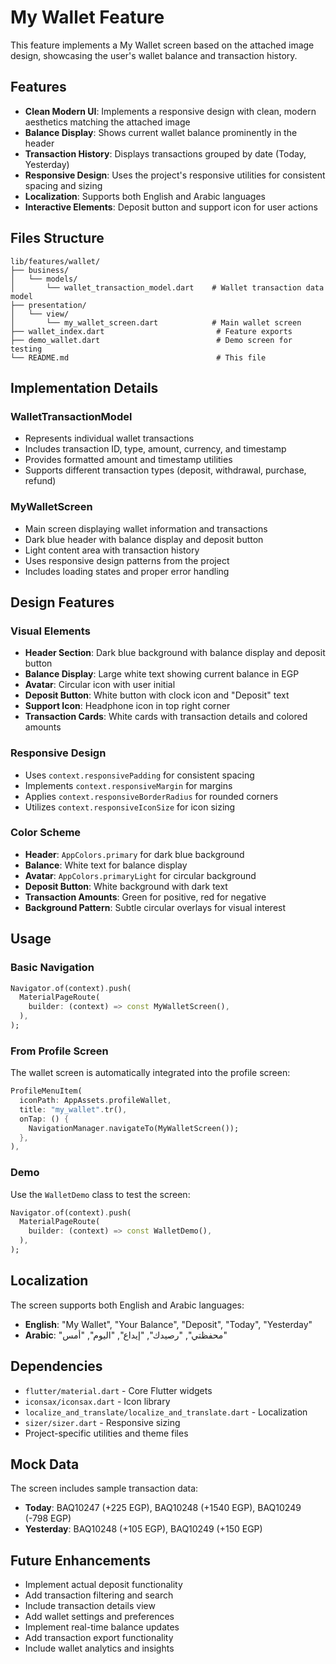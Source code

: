 # My Wallet Feature

This feature implements a My Wallet screen based on the attached image design, showcasing the user's wallet balance and transaction history.

## Features

- **Clean Modern UI**: Implements a responsive design with clean, modern aesthetics matching the attached image
- **Balance Display**: Shows current wallet balance prominently in the header
- **Transaction History**: Displays transactions grouped by date (Today, Yesterday)
- **Responsive Design**: Uses the project's responsive utilities for consistent spacing and sizing
- **Localization**: Supports both English and Arabic languages
- **Interactive Elements**: Deposit button and support icon for user actions

## Files Structure

```
lib/features/wallet/
├── business/
│   └── models/
│       └── wallet_transaction_model.dart    # Wallet transaction data model
├── presentation/
│   └── view/
│       └── my_wallet_screen.dart            # Main wallet screen
├── wallet_index.dart                         # Feature exports
├── demo_wallet.dart                          # Demo screen for testing
└── README.md                                 # This file
```

## Implementation Details

### WalletTransactionModel
- Represents individual wallet transactions
- Includes transaction ID, type, amount, currency, and timestamp
- Provides formatted amount and timestamp utilities
- Supports different transaction types (deposit, withdrawal, purchase, refund)

### MyWalletScreen
- Main screen displaying wallet information and transactions
- Dark blue header with balance display and deposit button
- Light content area with transaction history
- Uses responsive design patterns from the project
- Includes loading states and proper error handling

## Design Features

### Visual Elements
- **Header Section**: Dark blue background with balance display and deposit button
- **Balance Display**: Large white text showing current balance in EGP
- **Avatar**: Circular icon with user initial
- **Deposit Button**: White button with clock icon and "Deposit" text
- **Support Icon**: Headphone icon in top right corner
- **Transaction Cards**: White cards with transaction details and colored amounts

### Responsive Design
- Uses `context.responsivePadding` for consistent spacing
- Implements `context.responsiveMargin` for margins
- Applies `context.responsiveBorderRadius` for rounded corners
- Utilizes `context.responsiveIconSize` for icon sizing

### Color Scheme
- **Header**: `AppColors.primary` for dark blue background
- **Balance**: White text for balance display
- **Avatar**: `AppColors.primaryLight` for circular background
- **Deposit Button**: White background with dark text
- **Transaction Amounts**: Green for positive, red for negative
- **Background Pattern**: Subtle circular overlays for visual interest

## Usage

### Basic Navigation
```dart
Navigator.of(context).push(
  MaterialPageRoute(
    builder: (context) => const MyWalletScreen(),
  ),
);
```

### From Profile Screen
The wallet screen is automatically integrated into the profile screen:
```dart
ProfileMenuItem(
  iconPath: AppAssets.profileWallet,
  title: "my_wallet".tr(),
  onTap: () {
    NavigationManager.navigateTo(MyWalletScreen());
  },
),
```

### Demo
Use the `WalletDemo` class to test the screen:
```dart
Navigator.of(context).push(
  MaterialPageRoute(
    builder: (context) => const WalletDemo(),
  ),
);
```

## Localization

The screen supports both English and Arabic languages:

- **English**: "My Wallet", "Your Balance", "Deposit", "Today", "Yesterday"
- **Arabic**: "محفظتي", "رصيدك", "إيداع", "اليوم", "أمس"

## Dependencies

- `flutter/material.dart` - Core Flutter widgets
- `iconsax/iconsax.dart` - Icon library
- `localize_and_translate/localize_and_translate.dart` - Localization
- `sizer/sizer.dart` - Responsive sizing
- Project-specific utilities and theme files

## Mock Data

The screen includes sample transaction data:
- **Today**: BAQ10247 (+225 EGP), BAQ10248 (+1540 EGP), BAQ10249 (-798 EGP)
- **Yesterday**: BAQ10248 (+105 EGP), BAQ10249 (+150 EGP)

## Future Enhancements

- Implement actual deposit functionality
- Add transaction filtering and search
- Include transaction details view
- Add wallet settings and preferences
- Implement real-time balance updates
- Add transaction export functionality
- Include wallet analytics and insights
